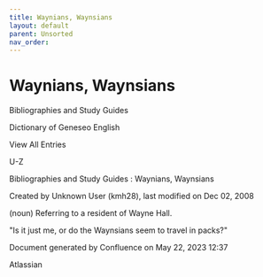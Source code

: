 ```yaml
---
title: Waynians, Waynsians
layout: default
parent: Unsorted
nav_order:
---
```


# Waynians, Waynsians

Bibliographies and Study Guides

Dictionary of Geneseo English

View All Entries

U-Z

Bibliographies and Study Guides : Waynians, Waynsians

Created by  Unknown User (kmh28), last modified on Dec 02, 2008

(noun) Referring to a resident of Wayne Hall.

&quot;Is it just me, or do the Waynsians seem to travel in packs?&quot; 

Document generated by Confluence on May 22, 2023 12:37

Atlassian
